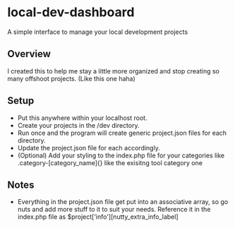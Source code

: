 # local-dev-dashboard

A simple interface to manage your local development projects

## Overview

I created this to help me stay a little more organized and stop creating so many offshoot projects. (Like this one haha)

## Setup

- Put this anywhere within your localhost root.
- Create your projects in the /dev directory.
- Run once and the program will create generic project.json files for each directory.
- Update the project.json file for each accordingly.
- (Optional) Add your styling to the index.php file for your categories like .category-[category_name]{} like the exisitng tool category one

## Notes

- Everything in the project.json file get put into an associative array, so go nuts and add more stuff to it to suit your needs. Reference it in the index.php file as $project['info'][nutty_extra_info_label]
